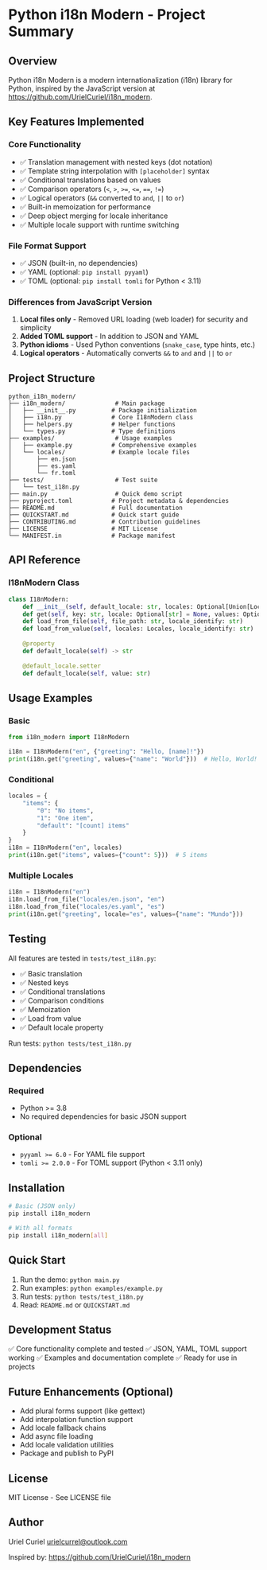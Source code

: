 # Python i18n Modern - Project Summary

## Overview
Python i18n Modern is a modern internationalization (i18n) library for Python, inspired by the JavaScript version at https://github.com/UrielCuriel/i18n_modern.

## Key Features Implemented

### Core Functionality
- ✅ Translation management with nested keys (dot notation)
- ✅ Template string interpolation with `[placeholder]` syntax
- ✅ Conditional translations based on values
- ✅ Comparison operators (`<`, `>`, `>=`, `<=`, `==`, `!=`)
- ✅ Logical operators (`&&` converted to `and`, `||` to `or`)
- ✅ Built-in memoization for performance
- ✅ Deep object merging for locale inheritance
- ✅ Multiple locale support with runtime switching

### File Format Support
- ✅ JSON (built-in, no dependencies)
- ✅ YAML (optional: `pip install pyyaml`)
- ✅ TOML (optional: `pip install tomli` for Python < 3.11)

### Differences from JavaScript Version
1. **Local files only** - Removed URL loading (web loader) for security and simplicity
2. **Added TOML support** - In addition to JSON and YAML
3. **Python idioms** - Used Python conventions (`snake_case`, type hints, etc.)
4. **Logical operators** - Automatically converts `&&` to `and` and `||` to `or`

## Project Structure

```
python_i18n_modern/
├── i18n_modern/              # Main package
│   ├── __init__.py          # Package initialization
│   ├── i18n.py              # Core I18nModern class
│   ├── helpers.py           # Helper functions
│   └── types.py             # Type definitions
├── examples/                 # Usage examples
│   ├── example.py           # Comprehensive examples
│   └── locales/             # Example locale files
│       ├── en.json
│       ├── es.yaml
│       └── fr.toml
├── tests/                    # Test suite
│   └── test_i18n.py
├── main.py                   # Quick demo script
├── pyproject.toml           # Project metadata & dependencies
├── README.md                # Full documentation
├── QUICKSTART.md            # Quick start guide
├── CONTRIBUTING.md          # Contribution guidelines
├── LICENSE                  # MIT License
└── MANIFEST.in              # Package manifest
```

## API Reference

### I18nModern Class

```python
class I18nModern:
    def __init__(self, default_locale: str, locales: Optional[Union[Locales, str]] = None)
    def get(self, key: str, locale: Optional[str] = None, values: Optional[FormatParam] = None) -> str
    def load_from_file(self, file_path: str, locale_identify: str)
    def load_from_value(self, locales: Locales, locale_identify: str)
    
    @property
    def default_locale(self) -> str
    
    @default_locale.setter
    def default_locale(self, value: str)
```

## Usage Examples

### Basic
```python
from i18n_modern import I18nModern

i18n = I18nModern("en", {"greeting": "Hello, [name]!"})
print(i18n.get("greeting", values={"name": "World"}))  # Hello, World!
```

### Conditional
```python
locales = {
    "items": {
        "0": "No items",
        "1": "One item",
        "default": "[count] items"
    }
}
i18n = I18nModern("en", locales)
print(i18n.get("items", values={"count": 5}))  # 5 items
```

### Multiple Locales
```python
i18n = I18nModern("en")
i18n.load_from_file("locales/en.json", "en")
i18n.load_from_file("locales/es.yaml", "es")
print(i18n.get("greeting", locale="es", values={"name": "Mundo"}))
```

## Testing

All features are tested in `tests/test_i18n.py`:
- ✅ Basic translation
- ✅ Nested keys
- ✅ Conditional translations
- ✅ Comparison conditions
- ✅ Memoization
- ✅ Load from value
- ✅ Default locale property

Run tests: `python tests/test_i18n.py`

## Dependencies

### Required
- Python >= 3.8
- No required dependencies for basic JSON support

### Optional
- `pyyaml >= 6.0` - For YAML file support
- `tomli >= 2.0.0` - For TOML support (Python < 3.11 only)

## Installation

```bash
# Basic (JSON only)
pip install i18n_modern

# With all formats
pip install i18n_modern[all]
```

## Quick Start

1. Run the demo: `python main.py`
2. Run examples: `python examples/example.py`
3. Run tests: `python tests/test_i18n.py`
4. Read: `README.md` or `QUICKSTART.md`

## Development Status

✅ Core functionality complete and tested
✅ JSON, YAML, TOML support working
✅ Examples and documentation complete
✅ Ready for use in projects

## Future Enhancements (Optional)

- Add plural forms support (like gettext)
- Add interpolation function support
- Add locale fallback chains
- Add async file loading
- Add locale validation utilities
- Package and publish to PyPI

## License

MIT License - See LICENSE file

## Author

Uriel Curiel <urielcurrel@outlook.com>

Inspired by: https://github.com/UrielCuriel/i18n_modern
